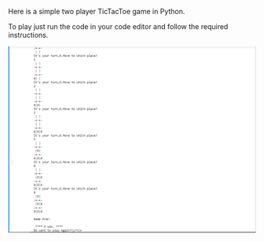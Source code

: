 Here is a simple two player TicTacToe game in Python. 

To play just run the code in your code editor and follow the required instructions.

![](screenShot.PNG)

